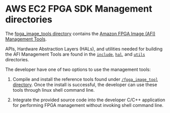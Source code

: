 # AWS EC2 FPGA SDK Management directories

The [fpga_image_tools directory](./fpga_image_tools) contains the [Amazon FPGA Image (AFI) Management Tools](./fpga_image_tools/README.md).

APIs, Hardware Abstraction Layers (HALs), and utilities needed for building the AFI Management Tools are found in the [`include`](./include), [`hal`](./hal), and [`utils`](./utils) directories.

The developer have one of two options to use the management tools:

1) Compile and install the reference tools found under [`/fpga_image_tool` directory](./fpga_image_tools). Once the install is successful, the developer can use these tools through linux shell command line.

2) Integrate the provided source code into the developer C/C++ application for performing FPGA management without invoking shell command line.

